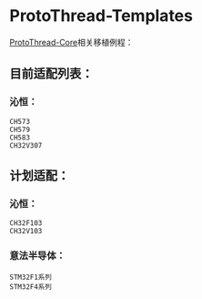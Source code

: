 # ProtoThread-Templates

[ProtoThread-Core](https://github.com/mx1117/ProtoThread-Core)相关移植例程：

## 目前适配列表：
### 沁恒：
    CH573
    CH579
    CH583
    CH32V307
   
## 计划适配：
### 沁恒：
    CH32F103
    CH32V103
### 意法半导体：
    STM32F1系列
    STM32F4系列


